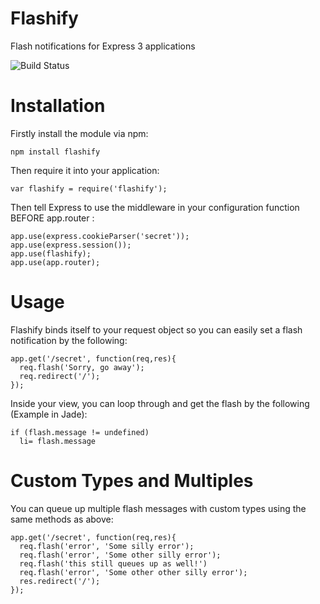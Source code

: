 
Flashify
========

Flash notifications for Express 3 applications

![Build Status](https://travis-ci.org/Rafe/flashify.png)

Installation
============

Firstly install the module via npm:

    npm install flashify
    

Then require it into your application:

    var flashify = require('flashify');

Then tell Express to use the middleware in your configuration function BEFORE app.router :

    app.use(express.cookieParser('secret'));
    app.use(express.session());
    app.use(flashify);
    app.use(app.router);

Usage
=====

Flashify binds itself to your request object so you can easily
set a flash notification by the following:

    app.get('/secret', function(req,res){
      req.flash('Sorry, go away');
      req.redirect('/');
    });

Inside your view, you can loop through and get the flash by the following 
(Example in Jade):

    if (flash.message != undefined)
      li= flash.message

Custom Types and Multiples
==========================

You can queue up multiple flash messages with custom types using the same methods as above:

    app.get('/secret', function(req,res){
      req.flash('error', 'Some silly error');
      req.flash('error', 'Some other silly error');
      req.flash('this still queues up as well!')
      req.flash('error', 'Some other other silly error');
      res.redirect('/');
    });
